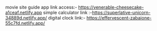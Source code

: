 
movie site guide app link access:- https://venerable-cheesecake-a1ceaf.netlify.app
simple calculator link :-https://superlative-unicorn-34889d.netlify.app/
digital clock link:- https://effervescent-zabaione-55c7fd.netlify.app/

